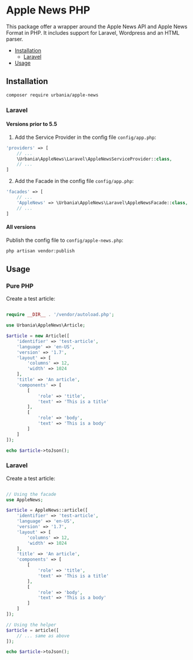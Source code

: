 Apple News PHP
============
This package offer a wrapper around the Apple News API and Apple News Format in PHP. It includes support for Laravel, Wordpress and an HTML parser.

- [Installation](#Installation)
    - [Laravel](#Laravel)
- [Usage](#Usage)

## Installation
```bash
composer require urbania/apple-news
```

### Laravel

#### Versions prior to 5.5
1. Add the Service Provider in the config file `config/app.php`:

```php
'providers' => [
    // ...
    \Urbania\AppleNews\Laravel\AppleNewsServiceProvider::class,
    // ...
]
```

2. Add the Facade in the config file `config/app.php`:

```php
'facades' => [
    // ...
    'AppleNews' => \Urbania\AppleNews\Laravel\AppleNewsFacade::class,
    // ...
]
```

#### All versions

Publish the config file to `config/apple-news.php`:
```bash
php artisan vendor:publish
```

## Usage

### Pure PHP

Create a test article:
```php

require __DIR__ . '/vendor/autoload.php';

use Urbania\AppleNews\Article;

$article = new Article([
    'identifier' => 'test-article',
    'language' => 'en-US',
    'version' => '1.7',
    'layout' => [
        'columns' => 12,
        'width' => 1024
    ],
    'title' => 'An article',
    'components' => [
        [
            'role' => 'title',
            'text' => 'This is a title'
        ],
        [
            'role' => 'body',
            'text' => 'This is a body'
        ]
    ]
]);

echo $article->toJson();

```

### Laravel

Create a test article:
```php

// Using the facade
use AppleNews;

$article = AppleNews::article([
    'identifier' => 'test-article',
    'language' => 'en-US',
    'version' => '1.7',
    'layout' => [
        'columns' => 12,
        'width' => 1024
    ],
    'title' => 'An article',
    'components' => [
        [
            'role' => 'title',
            'text' => 'This is a title'
        ],
        [
            'role' => 'body',
            'text' => 'This is a body'
        ]
    ]
]);

// Using the helper
$article = article([
    // ... same as above
]);

echo $article->toJson();

```
